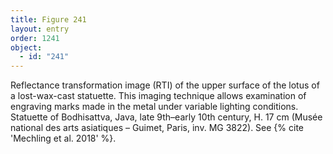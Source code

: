 ```yaml
---
title: Figure 241
layout: entry
order: 1241
object:
  - id: "241"
---
```


Reflectance transformation image (RTI) of the upper surface of the lotus of a lost-wax-cast statuette. This imaging technique allows examination of engraving marks made in the metal under variable lighting conditions. Statuette of Bodhisattva, Java, late 9th–early 10th century, H. 17 cm (Musée national des arts asiatiques – Guimet, Paris, inv. MG 3822). See {% cite 'Mechling et al. 2018' %}.
